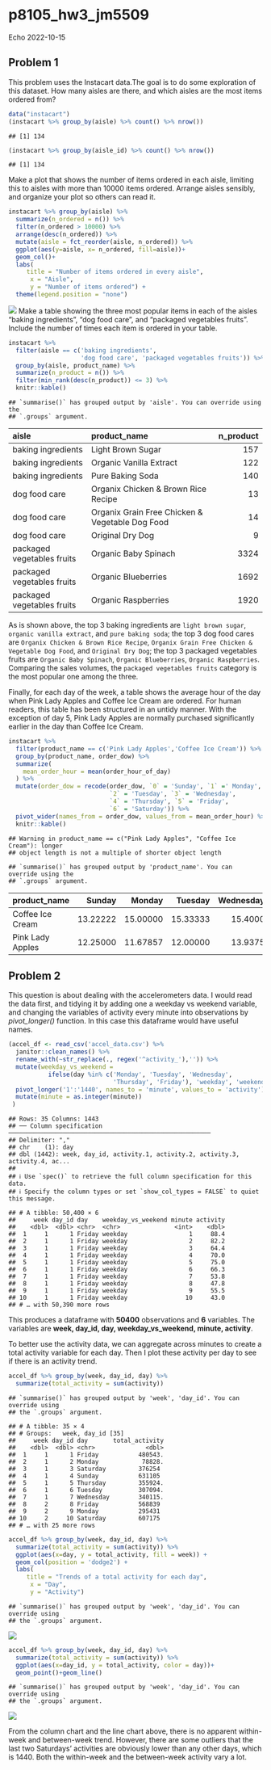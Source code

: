 p8105_hw3_jm5509
================
Echo
2022-10-15

## Problem 1

This problem uses the Instacart data.The goal is to do some exploration
of this dataset. How many aisles are there, and which aisles are the
most items ordered from?

``` r
data("instacart")
(instacart %>% group_by(aisle) %>% count() %>% nrow())
```

    ## [1] 134

``` r
(instacart %>% group_by(aisle_id) %>% count() %>% nrow())
```

    ## [1] 134

Make a plot that shows the number of items ordered in each aisle,
limiting this to aisles with more than 10000 items ordered. Arrange
aisles sensibly, and organize your plot so others can read it.

``` r
instacart %>% group_by(aisle) %>% 
  summarize(n_ordered = n()) %>% 
  filter(n_ordered > 10000) %>% 
  arrange(desc(n_ordered)) %>% 
  mutate(aisle = fct_reorder(aisle, n_ordered)) %>% 
  ggplot(aes(y=aisle, x= n_ordered, fill=aisle))+
  geom_col()+
  labs(
     title = "Number of items ordered in every aisle",
      x = "Aisle",
      y = "Number of items ordered") +
  theme(legend.position = "none")
```

![](p8105_hw3_jm5509_new_files/figure-gfm/unnamed-chunk-3-1.png)<!-- -->
Make a table showing the three most popular items in each of the aisles
“baking ingredients”, “dog food care”, and “packaged vegetables fruits”.
Include the number of times each item is ordered in your table.

``` r
instacart %>% 
  filter(aisle == c('baking ingredients', 
                    'dog food care', 'packaged vegetables fruits')) %>%
  group_by(aisle, product_name) %>% 
  summarize(n_product = n()) %>% 
  filter(min_rank(desc(n_product)) <= 3) %>% 
  knitr::kable()
```

    ## `summarise()` has grouped output by 'aisle'. You can override using the
    ## `.groups` argument.

| aisle                      | product_name                                    | n_product |
|:---------------------------|:------------------------------------------------|----------:|
| baking ingredients         | Light Brown Sugar                               |       157 |
| baking ingredients         | Organic Vanilla Extract                         |       122 |
| baking ingredients         | Pure Baking Soda                                |       140 |
| dog food care              | Organix Chicken & Brown Rice Recipe             |        13 |
| dog food care              | Organix Grain Free Chicken & Vegetable Dog Food |        14 |
| dog food care              | Original Dry Dog                                |         9 |
| packaged vegetables fruits | Organic Baby Spinach                            |      3324 |
| packaged vegetables fruits | Organic Blueberries                             |      1692 |
| packaged vegetables fruits | Organic Raspberries                             |      1920 |

As is shown above, the top 3 baking ingredients are `light brown sugar`,
`organic vanilla extract`, and `pure baking soda`; the top 3 dog food
cares are `Organix Chicken & Brown Rice Recipe`,
`Organix Grain Free Chicken & Vegetable Dog Food`, and
`Original Dry Dog`; the top 3 packaged vegetables fruits are
`Organic Baby Spinach`, `Organic Blueberries`, `Organic Raspberries`.
Comparing the sales volumes, the `packaged vegetables fruits` category
is the most popular one among the three.

Finally, for each day of the week, a table shows the average hour of the
day when Pink Lady Apples and Coffee Ice Cream are ordered. For human
readers, this table has been structured in an untidy manner. With the
exception of day 5, Pink Lady Apples are normally purchased
significantly earlier in the day than Coffee Ice Cream.

``` r
instacart %>% 
  filter(product_name == c('Pink Lady Apples','Coffee Ice Cream')) %>% 
  group_by(product_name, order_dow) %>% 
  summarize(
    mean_order_hour = mean(order_hour_of_day)
  ) %>% 
  mutate(order_dow = recode(order_dow, `0` = 'Sunday', `1` =' Monday',
                            `2` = 'Tuesday', `3` = 'Wednesday',
                            `4` = 'Thursday', `5` = 'Friday',
                            `6` = 'Saturday')) %>% 
  pivot_wider(names_from = order_dow, values_from = mean_order_hour) %>% 
  knitr::kable()
```

    ## Warning in product_name == c("Pink Lady Apples", "Coffee Ice Cream"): longer
    ## object length is not a multiple of shorter object length

    ## `summarise()` has grouped output by 'product_name'. You can override using the
    ## `.groups` argument.

| product_name     |   Sunday |   Monday |  Tuesday | Wednesday | Thursday |   Friday | Saturday |
|:-----------------|---------:|---------:|---------:|----------:|---------:|---------:|---------:|
| Coffee Ice Cream | 13.22222 | 15.00000 | 15.33333 |   15.4000 | 15.16667 | 10.33333 | 12.35294 |
| Pink Lady Apples | 12.25000 | 11.67857 | 12.00000 |   13.9375 | 11.90909 | 13.86957 | 11.55556 |

## Problem 2

This question is about dealing with the accelerometers data. I would
read the data first, and tidying it by adding one a weekday vs weekend
variable, and changing the variables of activity every minute into
observations by *pivot_longer()* function. In this case this dataframe
would have useful names.

``` r
(accel_df <- read_csv('accel_data.csv') %>% 
  janitor::clean_names() %>% 
  rename_with(~str_replace(., regex('^activity_'),'')) %>% 
  mutate(weekday_vs_weekend =
           ifelse(day %in% c('Monday', 'Tuesday', 'Wednesday',
                             'Thursday', 'Friday'), 'weekday', 'weekend')) %>% 
  pivot_longer('1':'1440', names_to = 'minute', values_to = 'activity') %>% 
  mutate(minute = as.integer(minute)) 
 )
```

    ## Rows: 35 Columns: 1443
    ## ── Column specification ────────────────────────────────────────────────────────
    ## Delimiter: ","
    ## chr    (1): day
    ## dbl (1442): week, day_id, activity.1, activity.2, activity.3, activity.4, ac...
    ## 
    ## ℹ Use `spec()` to retrieve the full column specification for this data.
    ## ℹ Specify the column types or set `show_col_types = FALSE` to quiet this message.

    ## # A tibble: 50,400 × 6
    ##     week day_id day    weekday_vs_weekend minute activity
    ##    <dbl>  <dbl> <chr>  <chr>               <int>    <dbl>
    ##  1     1      1 Friday weekday                 1     88.4
    ##  2     1      1 Friday weekday                 2     82.2
    ##  3     1      1 Friday weekday                 3     64.4
    ##  4     1      1 Friday weekday                 4     70.0
    ##  5     1      1 Friday weekday                 5     75.0
    ##  6     1      1 Friday weekday                 6     66.3
    ##  7     1      1 Friday weekday                 7     53.8
    ##  8     1      1 Friday weekday                 8     47.8
    ##  9     1      1 Friday weekday                 9     55.5
    ## 10     1      1 Friday weekday                10     43.0
    ## # … with 50,390 more rows

This produces a dataframe with **50400** observations and **6**
variables. The variables are **week, day_id, day, weekday_vs_weekend,
minute, activity**.

To better use the activity data, we can aggregate across minutes to
create a total activity variable for each day. Then I plot these
activity per day to see if there is an activity trend.

``` r
accel_df %>% group_by(week, day_id, day) %>% 
  summarize(total_activity = sum(activity))
```

    ## `summarise()` has grouped output by 'week', 'day_id'. You can override using
    ## the `.groups` argument.

    ## # A tibble: 35 × 4
    ## # Groups:   week, day_id [35]
    ##     week day_id day       total_activity
    ##    <dbl>  <dbl> <chr>              <dbl>
    ##  1     1      1 Friday           480543.
    ##  2     1      2 Monday            78828.
    ##  3     1      3 Saturday         376254 
    ##  4     1      4 Sunday           631105 
    ##  5     1      5 Thursday         355924.
    ##  6     1      6 Tuesday          307094.
    ##  7     1      7 Wednesday        340115.
    ##  8     2      8 Friday           568839 
    ##  9     2      9 Monday           295431 
    ## 10     2     10 Saturday         607175 
    ## # … with 25 more rows

``` r
accel_df %>% group_by(week, day_id, day) %>% 
  summarize(total_activity = sum(activity)) %>% 
  ggplot(aes(x=day, y = total_activity, fill = week)) +
  geom_col(position = 'dodge2') +
  labs(
     title = "Trends of a total activity for each day",
      x = "Day",
      y = "Activity") 
```

    ## `summarise()` has grouped output by 'week', 'day_id'. You can override using
    ## the `.groups` argument.

![](p8105_hw3_jm5509_new_files/figure-gfm/aggregate%20and%20plot-1.png)<!-- -->

``` r
accel_df %>% group_by(week, day_id, day) %>% 
  summarize(total_activity = sum(activity)) %>% 
  ggplot(aes(x=day_id, y = total_activity, color = day))+
  geom_point()+geom_line()
```

    ## `summarise()` has grouped output by 'week', 'day_id'. You can override using
    ## the `.groups` argument.

![](p8105_hw3_jm5509_new_files/figure-gfm/aggregate%20and%20plot-2.png)<!-- -->

From the column chart and the line chart above, there is no apparent
within-week and between-week trend. However, there are some outliers
that the last two Saturdays’ activities are obviously lower than any
other days, which is 1440. Both the within-week and the between-week
activity vary a lot.
